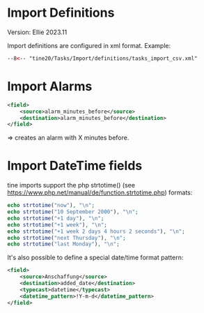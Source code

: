 Import Definitions
=================

Version: Ellie 2023.11

Import definitions are configured in xml format. Example:

``` xml title="tasks_import_csv"
--8<-- "tine20/Tasks/Import/definitions/tasks_import_csv.xml"
```

Import Alarms
=================

~~~ xml
<field>
    <source>alarm_minutes_before</source>
    <destination>alarm_minutes_before</destination>
</field>
~~~

=> creates an alarm with X minutes before.


Import DateTime fields
=================

tine imports support the php strtotime() (see https://www.php.net/manual/de/function.strtotime.php) formats:

~~~ php 
echo strtotime("now"), "\n";
echo strtotime("10 September 2000"), "\n";
echo strtotime("+1 day"), "\n";
echo strtotime("+1 week"), "\n";
echo strtotime("+1 week 2 days 4 hours 2 seconds"), "\n";
echo strtotime("next Thursday"), "\n";
echo strtotime("last Monday"), "\n";
~~~

It's also possible to define a special date/time format pattern:

~~~ xml
<field>
    <source>Anschaffung</source>
    <destination>added_date</destination>
    <typecast>datetime</typecast>
    <datetime_pattern>!Y-m-d</datetime_pattern>
</field>
~~~

